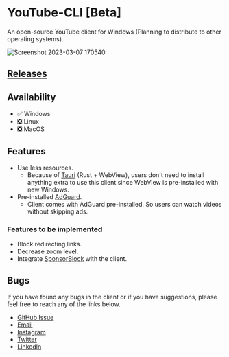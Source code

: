 # YouTube-CLI [Beta]

An open-source YouTube client for Windows (Planning to distribute to other operating systems).

![Screenshot 2023-03-07 170540](https://user-images.githubusercontent.com/79461263/223411144-6e31c09f-34b2-41c0-b4f3-fad7ff4fed81.png)

## [Releases](https://github.com/sandunwira/YouTube-CLI/releases)

## Availability
- :white_check_mark: Windows
- :negative_squared_cross_mark: Linux
- :negative_squared_cross_mark: MacOS

## Features
- Use less resources.
  - Because of [Tauri](https://tauri.app) (Rust + WebView), users don't need to install anything extra to use this client since WebView is pre-installed with new Windows.
- Pre-installed [AdGuard](https://adguard.com).
  - Client comes with AdGuard pre-installed. So users can watch videos without skipping ads.

### Features to be implemented
- Block redirecting links.
- Decrease zoom level.
- Integrate [SponsorBlock](https://sponsor.ajay.app) with the client.

## Bugs
If you have found any bugs in the client or if you have suggestions, please feel free to reach any of the links below.
- [GitHub Issue](https://github.com/sandunwira/YouTube-CLI/issues)
- [Email](mailto:smswiratunga@students.nsbm.ac.lk)
- [Instagram](https://instagram.com/sandunwira)
- [Twitter](https://twitter.com/sandunwira)
- [LinkedIn](https://www.linkedin.com/in/sandunwiratunga)
